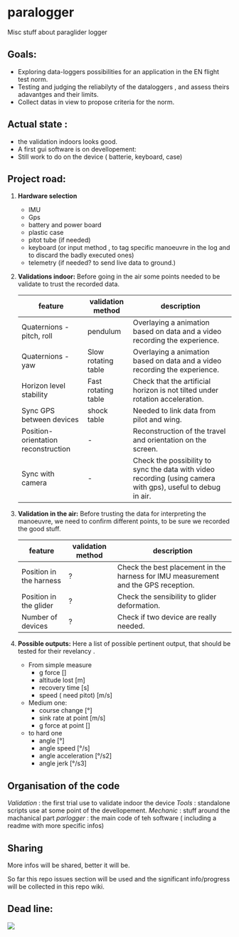 # paralogger
Misc stuff about paraglider logger

## Goals:
* Exploring data-loggers possibilities for an application in the EN flight test norm.
* Testing and judging the reliabilyty of the dataloggers , and assess theirs adavantges and their limits.
* Collect datas in view to propose criteria for the norm.

## Actual state :
* the validation indoors looks good.
* A first gui software is on devellopement:
* Still work to do on the device ( batterie, keyboard, case)

## Project road:
1. **Hardware selection**

    * IMU
    * Gps
    * battery and power board
    * plastic case
    * pitot tube (if needed)
    * keyboard (or input method , to tag specific manoeuvre in the log  and to discard the badly executed ones)
    * telemetry (if needed?  to send live data to ground.)

2. **Validations indoor:**
    Before going in the air some points needed to be validate to trust the recorded data.

    feature|  validation method | description
    ------------ | ------------- | ------------- 
    Quaternions - pitch, roll | pendulum | Overlaying a animation based on data and a video recording the experience.
    Quaternions - yaw| Slow rotating table | Overlaying a animation based on data and a video recording the experience.
    Horizon level stability | Fast rotating table | Check that the artificial horizon is not tilted under rotation acceleration.
    Sync GPS between devices | shock table | Needed to link data from pilot and wing.
    Position-orientation reconstruction | -  | Reconstruction of the travel and orientation on the screen.
    Sync with camera | - |Check the possibility to sync the data with video recording (using camera with gps), useful to debug in air.


3. **Validation in the air:**
    Before trusting the data for interpreting the manoeuvre, we need to confirm different points, to be sure we recorded the good stuff.

    feature|  validation method | description
    ------------ |  ------------- | ------------- 
    Position in the harness  | ? |Check the best placement in the harness for IMU measurement and the GPS reception.
    Position in the glider | ? |Check the sensibility to glider deformation.
    Number of devices  | ? |Check if two device are really needed.


4. **Possible outputs:**
Here a list of possible pertinent output, that should be tested for their revelancy .

    * From simple measure 
        * g force [] 
        * altitude lost [m]
        * recovery time [s]
        * speed ( need pitot) [m/s]
    * Medium one:
        * course change [°]
        * sink rate at point [m/s]
        * g force at point []
    * to hard one 
        * angle [°]
        * angle speed [°/s]
        * angle acceleration [°/s2]
        * angle jerk [°/s3]


## Organisation of the code
*Validation* : the first trial use to validate indoor the device
*Tools* : standalone scripts use at some point of the devellopement.
*Mechanic* : stuff around the machanical part 
*parlogger* : the main code  of teh software ( including a readme with more specific infos)



## Sharing
More infos will be shared, better  it will be.

So far this repo issues section will be used  and the significant info/progress will be collected in this repo wiki.

## Dead line:

![](https://imgs.xkcd.com/comics/estimating_time.png)

[https://xkcd.com/1658/]: https://xkcd.com/1658/

